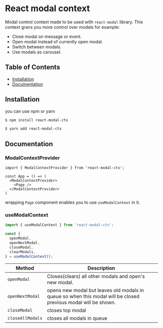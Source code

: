 # React modal context

Modal control context made to be used with `react-modal` library.
This context grans you more control over modals for example:

* Close modal on message or event.
* Open modal instead of currently open modal.
* Switch between modals.
* Use modals as carousel.

## Table of Contents

* [Installation](##Installation)
* [Documentation](##Documentation)

## Installation

you can use npm or yarn

```bash
$ npm install react-modal-ctx
```

```bash
$ yarn add react-modal-ctx
```

## Documentation

### ModalContextProvider

```tsx
import { ModalContextProvider } from 'react-modal-ctx';

const App = () => (
  <ModalContextProvider>
    <Page />
  </ModalContextProvider>
)
```

wrapping `Page` component enables you to use `useModalContext` in it.

### useModalContext

```typescript
import { useModalContext } from 'react-modal-ctx';

const {
  openModal,
  openNextModal, 
  closeModal,
  clearModals,
} = useModalContext();
```

| Method          | Description                                                                                                    |
| --------------- | -------------------------------------------------------------------------------------------------------------- |
| `openModal`     | Closes(clears) all other modals and open's new modal.                                                          |
| `openNextModal` | opens new modal but leaves old modals in queue so when this modal will be closed previous modal will be shown. |
| `closeModal`    | closes top modal                                                                                               |
| `closeAllModals`| closes all modals in queue                                                                                     |

